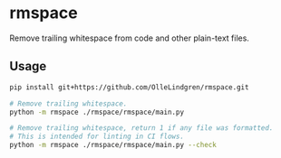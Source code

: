 # rmspace

Remove trailing whitespace from code and other plain-text files.

## Usage

```bash
pip install git+https://github.com/OlleLindgren/rmspace.git

# Remove trailing whitespace.
python -m rmspace ./rmspace/rmspace/main.py

# Remove trailing whitespace, return 1 if any file was formatted.
# This is intended for linting in CI flows.
python -m rmspace ./rmspace/rmspace/main.py --check
```
